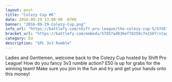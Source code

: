 ```yaml
---
layout: post
title: "Colezy Cup #6"
date: 2016-09-29 13:00:00 -0700
banner: "2016-09-29-Colezy-Cup.png"
info_url: "https://battlefy.com/shift-pro-league/the-colezy-cup-5/57d57ad836eff8250c7e1507/info"
bracket_url: "https://battlefy.com/embeds/57d57ad836eff8250c7e1507/stage/57d57ad836eff8250c7e1508"
category: EU
description: "SPL 3v3 Rumble"
---
```


Ladies and Gentlemen, welcome back to the Colezy Cup hosted by Shift Pro League! How do you fancy 3v3 rumble action? £50 is up for grabs for the winning team! Make sure you join in the fun and try and get your hands onto this money!
